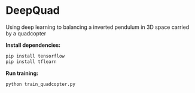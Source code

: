 # DeepQuad
Using deep learning to balancing a inverted pendulum in 3D space carried by a quadcopter

**Install dependencies:**
```bash
pip install tensorflow
pip install tflearn
```

**Run training:**
```bash
python train_quadcopter.py 
```
